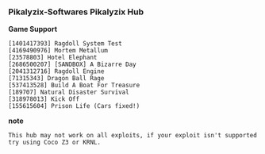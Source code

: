 ### Pikalyzix-Softwares Pikalyzix Hub
**Game Support**
```
[1401417393] Ragdoll System Test
[4169490976] Mortem Metallum
[23578803] Hotel Elephant
[2686500207] [SANDBOX] A Bizarre Day
[2041312716] Ragdoll Engine
[71315343] Dragon Ball Rage
[537413528] Build A Boat For Treasure
[189707] Natural Disaster Survival
[318978013] Kick Off
[155615604] Prison Life (Cars fixed!)
```
**note**
```
This hub may not work on all exploits, if your exploit isn't supported try using Coco Z3 or KRNL.
```
